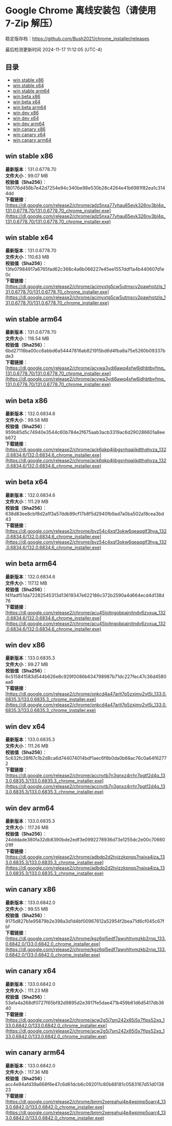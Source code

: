 # Google Chrome 离线安装包（请使用 7-Zip 解压）
稳定版存档：<https://github.com/Bush2021/chrome_installer/releases>

最后检测更新时间
2024-11-17 11:12:05 (UTC-4)

## 目录
* [win stable x86](https://github.com/Bush2021/chrome_installer?tab=readme-ov-file#win-stable-x86)
* [win stable x64](https://github.com/Bush2021/chrome_installer?tab=readme-ov-file#win-stable-x64)
* [win stable arm64](https://github.com/Bush2021/chrome_installer?tab=readme-ov-file#win-stable-arm64)
* [win beta x86](https://github.com/Bush2021/chrome_installer?tab=readme-ov-file#win-beta-x86)
* [win beta x64](https://github.com/Bush2021/chrome_installer?tab=readme-ov-file#win-beta-x64)
* [win beta arm64](https://github.com/Bush2021/chrome_installer?tab=readme-ov-file#win-beta-arm64)
* [win dev x86](https://github.com/Bush2021/chrome_installer?tab=readme-ov-file#win-dev-x86)
* [win dev x64](https://github.com/Bush2021/chrome_installer?tab=readme-ov-file#win-dev-x64)
* [win dev arm64](https://github.com/Bush2021/chrome_installer?tab=readme-ov-file#win-dev-arm64)
* [win canary x86](https://github.com/Bush2021/chrome_installer?tab=readme-ov-file#win-canary-x86)
* [win canary x64](https://github.com/Bush2021/chrome_installer?tab=readme-ov-file#win-canary-x64)
* [win canary arm64](https://github.com/Bush2021/chrome_installer?tab=readme-ov-file#win-canary-arm64)

## win stable x86
**最新版本**：131.0.6778.70  
**文件大小**：99.07 MB  
**校验值（Sha256）**：180176d456b7e42d7254e94c340be98e530b28c4264e41b6981f82ea1c3144dd  
**下载链接**：[https://dl.google.com/release2/chrome/adz5nxa77yhau65evk326ny3bl4q_131.0.6778.70/131.0.6778.70_chrome_installer.exe](https://dl.google.com/release2/chrome/adz5nxa77yhau65evk326ny3bl4q_131.0.6778.70/131.0.6778.70_chrome_installer.exe)  

## win stable x64
**最新版本**：131.0.6778.70  
**文件大小**：110.63 MB  
**校验值（Sha256）**：13fe07984917a6765fad62c368c4a6b066227e45ee1557ddf1a4b440607d1e0c  
**下载链接**：[https://dl.google.com/release2/chrome/acimyxtg5cw5utmscy2pawhotzlq_131.0.6778.70/131.0.6778.70_chrome_installer.exe](https://dl.google.com/release2/chrome/acimyxtg5cw5utmscy2pawhotzlq_131.0.6778.70/131.0.6778.70_chrome_installer.exe)  

## win stable arm64
**最新版本**：131.0.6778.70  
**文件大小**：116.54 MB  
**校验值（Sha256）**：6bd27116ba00cc6abbd6a54447816ab821915bd6d4fba8a75e5260b09337bde3  
**下载链接**：[https://dl.google.com/release2/chrome/acvwa3ydi6awq4sfw6idhbtbvfmq_131.0.6778.70/131.0.6778.70_chrome_installer.exe](https://dl.google.com/release2/chrome/acvwa3ydi6awq4sfw6idhbtbvfmq_131.0.6778.70/131.0.6778.70_chrome_installer.exe)  

## win beta x86
**最新版本**：132.0.6834.6  
**文件大小**：99.58 MB  
**校验值（Sha256）**：959b85d5c74940e3544c60b784e2f675aab3acb3319ac6d290286601a8eeb672  
**下载链接**：[https://dl.google.com/release2/chrome/ack6qkp4jibgsnhqaiikdthqhvza_132.0.6834.6/132.0.6834.6_chrome_installer.exe](https://dl.google.com/release2/chrome/ack6qkp4jibgsnhqaiikdthqhvza_132.0.6834.6/132.0.6834.6_chrome_installer.exe)  

## win beta x64
**最新版本**：132.0.6834.6  
**文件大小**：111.29 MB  
**校验值（Sha256）**：638d83ee8cbf8d2a1f3a57ddb99cf17b8f5d2940fb9ad7a0ba502a18cea3bd43  
**下载链接**：[https://dl.google.com/release2/chrome/bvz54c4xqf3okw6qeaqglf3hya_132.0.6834.6/132.0.6834.6_chrome_installer.exe](https://dl.google.com/release2/chrome/bvz54c4xqf3okw6qeaqglf3hya_132.0.6834.6/132.0.6834.6_chrome_installer.exe)  

## win beta arm64
**最新版本**：132.0.6834.6  
**文件大小**：117.12 MB  
**校验值（Sha256）**：f41fadf51da72282545313d13619347e622186c372b2590a4d664ecd4d138d76  
**下载链接**：[https://dl.google.com/release2/chrome/acu45loitngobpajnitndv6zvxua_132.0.6834.6/132.0.6834.6_chrome_installer.exe](https://dl.google.com/release2/chrome/acu45loitngobpajnitndv6zvxua_132.0.6834.6/132.0.6834.6_chrome_installer.exe)  

## win dev x86
**最新版本**：133.0.6835.3  
**文件大小**：99.27 MB  
**校验值（Sha256）**：6c515841583d544b626e8c929f0086b634798987b71dc227fec47c36d4580aa6  
**下载链接**：[https://dl.google.com/release2/chrome/onkcd4a47arlt7p5zxjmv2vt5i_133.0.6835.3/133.0.6835.3_chrome_installer.exe](https://dl.google.com/release2/chrome/onkcd4a47arlt7p5zxjmv2vt5i_133.0.6835.3/133.0.6835.3_chrome_installer.exe)  

## win dev x64
**最新版本**：133.0.6835.3  
**文件大小**：111.26 MB  
**校验值（Sha256）**：5c632fc28f67c1b2d8ca6d744074014bdf1aec6f6b0da0b68ac76c0a64f62772  
**下载链接**：[https://dl.google.com/release2/chrome/accnvtb7n3gnxz4rrhr7pgtf2d4q_133.0.6835.3/133.0.6835.3_chrome_installer.exe](https://dl.google.com/release2/chrome/accnvtb7n3gnxz4rrhr7pgtf2d4q_133.0.6835.3/133.0.6835.3_chrome_installer.exe)  

## win dev arm64
**最新版本**：133.0.6835.3  
**文件大小**：117.26 MB  
**校验值（Sha256）**：24dddade380fa32db8390bde2edf3e0992278936d73e1255dc2e00c7066001ff  
**下载链接**：[https://dl.google.com/release2/chrome/adbdp2d2tvizzkpnqs7naixa4jza_133.0.6835.3/133.0.6835.3_chrome_installer.exe](https://dl.google.com/release2/chrome/adbdp2d2tvizzkpnqs7naixa4jza_133.0.6835.3/133.0.6835.3_chrome_installer.exe)  

## win canary x86
**最新版本**：133.0.6842.0  
**文件大小**：99.55 MB  
**校验值（Sha256）**：9175d827b1e95879b2e398a3d1d4bf00967612a52954f2bea71d6cf045c67fbf  
**下载链接**：[https://dl.google.com/release2/chrome/kgz6ql5edf7awvhltvmzkb2rnq_133.0.6842.0/133.0.6842.0_chrome_installer.exe](https://dl.google.com/release2/chrome/kgz6ql5edf7awvhltvmzkb2rnq_133.0.6842.0/133.0.6842.0_chrome_installer.exe)  

## win canary x64
**最新版本**：133.0.6842.0  
**文件大小**：111.23 MB  
**校验值（Sha256）**：53afa4a268df0727f65bf82d9895d2e3917fe5dae471b459b61d6d5417db3640  
**下载链接**：[https://dl.google.com/release2/chrome/acw2g5j7sm242x65i5x7flps52xq_133.0.6842.0/133.0.6842.0_chrome_installer.exe](https://dl.google.com/release2/chrome/acw2g5j7sm242x65i5x7flps52xq_133.0.6842.0/133.0.6842.0_chrome_installer.exe)  

## win canary arm64
**最新版本**：133.0.6842.0  
**文件大小**：117.36 MB  
**校验值（Sha256）**：acc4e94afd39a668f6e47c6d61dcb6c092011c80b88181c0583167d51d013823  
**下载链接**：[https://dl.google.com/release2/chrome/bmm2xereahuj4e4wpjmp5oarr4_133.0.6842.0/133.0.6842.0_chrome_installer.exe](https://dl.google.com/release2/chrome/bmm2xereahuj4e4wpjmp5oarr4_133.0.6842.0/133.0.6842.0_chrome_installer.exe)  

